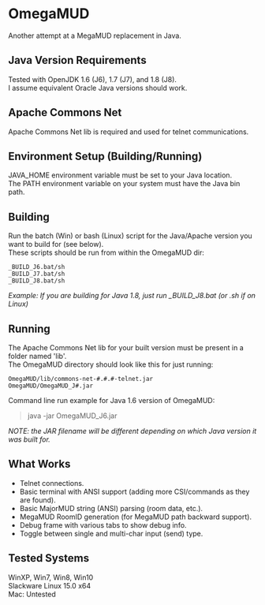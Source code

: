 # OmegaMUD
Another attempt at a MegaMUD replacement in Java.

## Java Version Requirements
Tested with OpenJDK 1.6 (J6), 1.7 (J7), and 1.8 (J8).\
I assume equivalent Oracle Java versions should work.

## Apache Commons Net
Apache Commons Net lib is required and used for telnet communications.

## Environment Setup (Building/Running)
JAVA_HOME environment variable must be set to your Java location.\
The PATH environment variable on your system must have the Java bin path.

## Building
Run the batch (Win) or bash (Linux) script for the Java/Apache version you want to build for (see below).\
These scripts should be run from within the OmegaMUD dir:
```
_BUILD_J6.bat/sh
_BUILD_J7.bat/sh
_BUILD_J8.bat/sh
````
*Example: If you are building for Java 1.8, just run _BUILD_J8.bat (or .sh if on Linux)*

## Running
The Apache Commons Net lib for your built version must be present in a folder named  'lib'.\
The OmegaMUD directory should look like this for just running:
```
OmegaMUD/lib/commons-net-#.#.#-telnet.jar
OmegaMUD/OmegaMUD_J#.jar
```
Command line run example for Java 1.6 version of OmegaMUD:
> java -jar OmegaMUD_J6.jar

*NOTE: the JAR filename will be different depending on which Java version it was built for.*

## What Works
* Telnet connections.
* Basic terminal with ANSI support (adding more CSI/commands as they are found).
* Basic MajorMUD string (ANSI) parsing (room data, etc.).
* MegaMUD RoomID generation (for MegaMUD path backward support).
* Debug frame with various tabs to show debug info.
* Toggle between single and multi-char input (send) type.

## Tested Systems
WinXP, Win7, Win8, Win10\
Slackware Linux 15.0 x64\
Mac: Untested

